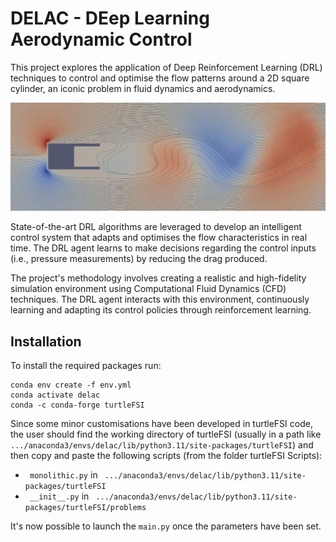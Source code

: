 # DELAC - DEep Learning Aerodynamic Control






This project explores the application of Deep Reinforcement Learning (DRL) techniques to control and optimise the flow 
patterns around a 2D square cylinder, an iconic problem in fluid dynamics and aerodynamics. 

![problem_ex.png](problem_ex.png)

State-of-the-art DRL algorithms are leveraged to develop an intelligent control system that adapts and optimises the 
flow characteristics in real time. 
The DRL agent learns to make decisions regarding the control inputs (i.e., pressure measurements) by reducing the drag produced.

The project's methodology involves creating a realistic and high-fidelity simulation environment using Computational 
Fluid Dynamics (CFD) techniques. 
The DRL agent interacts with this environment, continuously learning and adapting its control policies through 
reinforcement learning. 

## Installation


To install the required packages run:

```
conda env create -f env.yml
conda activate delac
conda -c conda-forge turtleFSI
```
Since some minor customisations have been developed in turtleFSI code, the user should find the 
working directory of turtleFSI (usually in a path like ``` .../anaconda3/envs/delac/lib/python3.11/site-packages/turtleFSI```)
and then copy and paste the following scripts (from the folder turtleFSI Scripts):
- ``` monolithic.py``` in ``` .../anaconda3/envs/delac/lib/python3.11/site-packages/turtleFSI```
- ``` __init__.py``` in ``` .../anaconda3/envs/delac/lib/python3.11/site-packages/turtleFSI/problems```


It's now possible to launch the `main.py` once the parameters have been set.